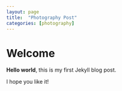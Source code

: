 ```yaml
---
layout: page
title:  "Photography Post"
categories: [photography]
---
```


# Welcome

**Hello world**, this is my first Jekyll blog post.

I hope you like it!
